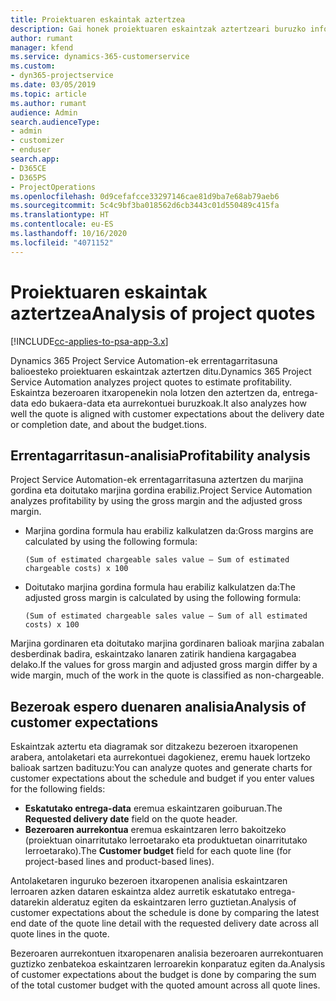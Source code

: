 ```yaml
---
title: Proiektuaren eskaintak aztertzea
description: Gai honek proiektuaren eskaintzak aztertzeari buruzko informazioa ematen du.
author: rumant
manager: kfend
ms.service: dynamics-365-customerservice
ms.custom:
- dyn365-projectservice
ms.date: 03/05/2019
ms.topic: article
ms.author: rumant
audience: Admin
search.audienceType:
- admin
- customizer
- enduser
search.app:
- D365CE
- D365PS
- ProjectOperations
ms.openlocfilehash: 0d9cefafcce33297146cae81d9ba7e68ab79aeb6
ms.sourcegitcommit: 5c4c9bf3ba018562d6cb3443c01d550489c415fa
ms.translationtype: HT
ms.contentlocale: eu-ES
ms.lasthandoff: 10/16/2020
ms.locfileid: "4071152"
---
```

# <a name="analysis-of-project-quotes"></a><span data-ttu-id="7443a-103">Proiektuaren eskaintak aztertzea</span><span class="sxs-lookup"><span data-stu-id="7443a-103">Analysis of project quotes</span></span>

[!INCLUDE[cc-applies-to-psa-app-3.x](../includes/cc-applies-to-psa-app-3x.md)]

<span data-ttu-id="7443a-104">Dynamics 365 Project Service Automation-ek errentagarritasuna balioesteko proiektuaren eskaintzak aztertzen ditu.</span><span class="sxs-lookup"><span data-stu-id="7443a-104">Dynamics 365 Project Service Automation analyzes project quotes to estimate profitability.</span></span> <span data-ttu-id="7443a-105">Eskaintza bezeroaren itxaropenekin nola lotzen den aztertzen da, entrega-data edo bukaera-data eta aurrekontuei buruzkoak.</span><span class="sxs-lookup"><span data-stu-id="7443a-105">It also analyzes how well the quote is aligned with customer expectations about the delivery date or completion date, and about the budget.tions.</span></span>

## <a name="profitability-analysis"></a><span data-ttu-id="7443a-106">Errentagarritasun-analisia</span><span class="sxs-lookup"><span data-stu-id="7443a-106">Profitability analysis</span></span>

<span data-ttu-id="7443a-107">Project Service Automation-ek errentagarritasuna aztertzen du marjina gordina eta doitutako marjina gordina erabiliz.</span><span class="sxs-lookup"><span data-stu-id="7443a-107">Project Service Automation analyzes profitability by using the gross margin and the adjusted gross margin.</span></span>

- <span data-ttu-id="7443a-108">Marjina gordina formula hau erabiliz kalkulatzen da:</span><span class="sxs-lookup"><span data-stu-id="7443a-108">Gross margins are calculated by using the following formula:</span></span>

  `
    (Sum of estimated chargeable sales value – Sum of estimated chargeable costs) x 100
  `
- <span data-ttu-id="7443a-109">Doitutako marjina gordina formula hau erabiliz kalkulatzen da:</span><span class="sxs-lookup"><span data-stu-id="7443a-109">The adjusted gross margin is calculated by using the following formula:</span></span>

  `
    (Sum of estimated chargeable sales value – Sum of all estimated costs) x 100
  `

<span data-ttu-id="7443a-110">Marjina gordinaren eta doitutako marjina gordinaren balioak marjina zabalan desberdinak badira, eskaintzako lanaren zatirik handiena kargagabea delako.</span><span class="sxs-lookup"><span data-stu-id="7443a-110">If the values for gross margin and adjusted gross margin differ by a wide margin, much of the work in the quote is classified as non-chargeable.</span></span>

## <a name="analysis-of-customer-expectations"></a><span data-ttu-id="7443a-111">Bezeroak espero duenaren analisia</span><span class="sxs-lookup"><span data-stu-id="7443a-111">Analysis of customer expectations</span></span>

<span data-ttu-id="7443a-112">Eskaintzak aztertu eta diagramak sor ditzakezu bezeroen itxaropenen arabera, antolaketari eta aurrekontuei dagokienez, eremu hauek lortzeko balioak sartzen badituzu:</span><span class="sxs-lookup"><span data-stu-id="7443a-112">You can analyze quotes and generate charts for customer expectations about the schedule and budget if you enter values for the following fields:</span></span>

- <span data-ttu-id="7443a-113">**Eskatutako entrega-data** eremua eskaintzaren goiburuan.</span><span class="sxs-lookup"><span data-stu-id="7443a-113">The **Requested delivery date** field on the quote header.</span></span>
- <span data-ttu-id="7443a-114">**Bezeroaren aurrekontua** eremua eskaintzaren lerro bakoitzeko (proiektuan oinarritutako lerroetarako eta produktuetan oinarritutako lerroetarako).</span><span class="sxs-lookup"><span data-stu-id="7443a-114">The **Customer budget** field for each quote line (for project-based lines and product-based lines).</span></span>

<span data-ttu-id="7443a-115">Antolaketaren inguruko bezeroen itxaropenen analisia eskaintzaren lerroaren azken dataren eskaintza aldez aurretik eskatutako entrega-datarekin alderatuz egiten da eskaintzaren lerro guztietan.</span><span class="sxs-lookup"><span data-stu-id="7443a-115">Analysis of customer expectations about the schedule is done by comparing the latest end date of the quote line detail with the requested delivery date across all quote lines in the quote.</span></span>

<span data-ttu-id="7443a-116">Bezeroaren aurrekontuen itxaropenaren analisia bezeroaren aurrekontuaren guztizko zenbatekoa eskaintzaren lerroarekin konparatuz egiten da.</span><span class="sxs-lookup"><span data-stu-id="7443a-116">Analysis of customer expectations about the budget is done by comparing the sum of the total customer budget with the quoted amount across all quote lines.</span></span>
